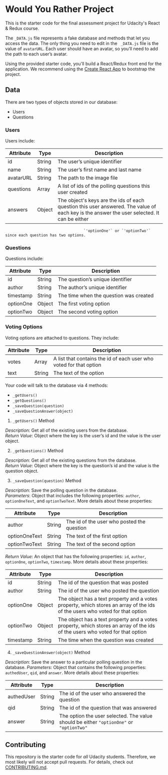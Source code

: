 # Would You Rather Project

This is the starter code for the final assessment project for Udacity's React & Redux course.

The `_DATA.js` file represents a fake database and methods that let you access the data. The only thing you need to edit in the ` _DATA.js` file is the value of `avatarURL`. Each user should have an avatar, so you’ll need to add the path to each user’s avatar.

Using the provided starter code, you'll build a React/Redux front end for the application. We recommend using the [Create React App](https://github.com/facebook/create-react-app) to bootstrap the project.

## Data

There are two types of objects stored in our database:

* Users
* Questions

### Users

Users include:

| Attribute       | Type             | Description                              |
|-----------------|------------------|-------------------                       |
| id              | String           | The user’s unique identifier             |
| name            | String           | The user’s first name  and last name     |
| avatarURL       | String           | The path to the image file               |
| questions       | Array            | A list of ids of the polling questions this user created
| answers         | Object           | The object's keys are the ids of each question this user answered. The value of each key is the answer the user selected. It can be either
                                       `'optionOne'` or `'optionTwo'` since each question has two options.

### Questions

Questions include:

| Attribute       | Type             | Description       
|-----------------|------------------|-------------------
| id              | String           | The question’s unique identifier 
| author          | String           | The author’s unique identifier 
| timestamp       | String           | The time when the question was created
| optionOne       | Object           | The first voting option
| optionTwo       | Object           | The second voting option

### Voting Options

Voting options are attached to questions. They include:

| Attribute       | Type             | Description 
|-----------------|------------------|-------------------
| votes           | Array            | A list that contains the id of each user who voted for that option|
| text            | String           | The text of the option 

Your code will talk to the database via 4 methods:

* `_getUsers()`
* `_getQuestions()`
* `_saveQuestion(question)`
* `_saveQuestionAnswer(object)`

1) `_getUsers()` Method

*Description*: Get all of the existing users from the database.  
*Return Value*: Object where the key is the user’s id and the value is the user object.

2) `_getQuestions()` Method

*Description*: Get all of the existing questions from the database.  
*Return Value*: Object where the key is the question’s id and the value is the question object.

3) `_saveQuestion(question)` Method

*Description*: Save the polling question in the database.  
*Parameters*:  Object that includes the following properties: `author`, `optionOneText`, and `optionTwoText`. More details about these properties:

| Attribute     | Type   | Description 
|---------------|--------|-------------------
| author        | String | The id of the user who posted the question
| optionOneText | String | The text of the first option 
| optionTwoText | String | The text of the second option

*Return Value*:  An object that has the following properties: `id`, `author`, `optionOne`, `optionTwo`, `timestamp`. More details about these properties:

| Attribute | Type   | Description 
|-----------|--------|-------------------
| id        | String | The id of the question that was posted
| author    | String | The id of the user who posted the question
| optionOne | Object | The object has a text property and a votes property, which stores an array of the ids of the users who voted for that option
| optionTwo | Object | The object has a text property and a votes property, which stores an array of the ids of the users who voted for that option
| timestamp | String | The time when the question was created

4) `_saveQuestionAnswer(object)` Method

*Description*: Save the answer to a particular polling question in the database.
*Parameters*: Object that contains the following properties: `authedUser`, `qid`, and `answer`. More details about these properties:

| Attribute   | Type   | Description 
|-------------|--------|-------------------
| authedUser  | String | The id of the user who answered the question
| qid         | String | The id of the question that was answered
| answer      | String | The option the user selected. The value should be either `"optionOne"` or `"optionTwo"`

## Contributing

This repository is the starter code for *all* Udacity students. Therefore, we most likely will not accept pull requests. For details, check out [CONTRIBUTING.md](https://github.com/udacity/reactnd-project-would-you-rather-starter/blob/master/CONTRIBUTING.md).
